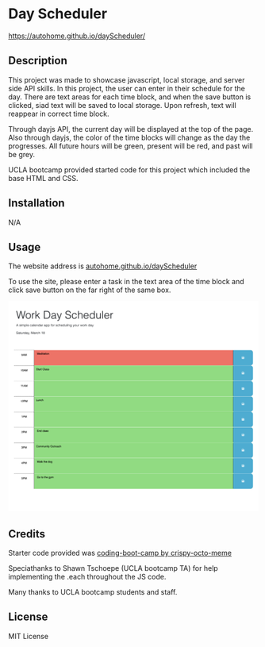 # Day Scheduler

https://autohome.github.io/dayScheduler/

## Description

This project was made to showcase javascript, local storage, and server side API skills. In this project, the user can enter in their schedule for the day. There are text areas for each time block, and when the save button is clicked, siad text will be saved to local storage. Upon refresh, text will reappear in correct time block. 

Through dayjs API, the current day will be displayed at the top of the page. Also through dayjs, the color of the time blocks will change as the day the progresses. All future hours will be green, present will be red, and past will be grey.

UCLA bootcamp provided started code for this project which included the base HTML and CSS.

## Installation

N/A

## Usage

The website address is [autohome.github.io/dayScheduler](https://autohome.github.io/dayScheduler/)

To use the site, please enter a task in the text area of the time block and click save button on the far right of the same box.

![Site image](./assets/images/sampleSchedule.png)

## Credits

Starter code provided was [coding-boot-camp by crispy-octo-meme](https://github.com/coding-boot-camp/crispy-octo-meme)

Speciathanks to Shawn Tschoepe (UCLA bootcamp TA) for help implementing the .each throughout the JS code.

Many thanks to UCLA bootcamp students and staff.

## License

MIT License
